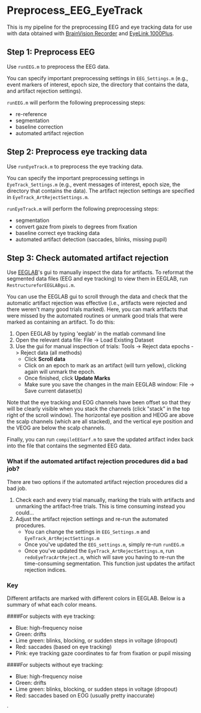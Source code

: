 # Preprocess_EEG_EyeTrack

This is my pipeline for the preprocessing EEG and eye tracking data for use with data obtained with [BrainVision Recorder](www.brainproducts.com) and [EyeLink 1000Plus](http://www.sr-research.com/mount_desktop_1000plus.html). 

## Step 1: Preprocess EEG

Use `runEEG.m` to preprocess the EEG data. 

You can specify important preprocessing settings in `EEG_Settings.m` (e.g., event markers of interest, epoch size, the directory that contains the data, and artifact rejection settings).

`runEEG.m` will perform the following preprocessing steps:

* re-reference
* segmentation
* baseline correction
* automated artifact rejection

## Step 2: Preprocess eye tracking data

Use `runEyeTrack.m` to preprocess the eye tracking data. 

You can specify the important preprocessing settings in `EyeTrack_Settings.m` (e.g., event messages of interest, epoch size, the directory that contains the data). The artifact rejection settings are specified in `EyeTrack_ArtRejectSettings.m`.

`runEyeTrack.m` will perform the following preprocessing steps:

* segmentation
* convert gaze from pixels to degrees from fixation
* baseline correct eye tracking data
* automated artifact detection (saccades, blinks, missing pupil)

## Step 3: Check automated artifact rejection

Use [EEGLAB](https://sccn.ucsd.edu/eeglab/index.php)'s gui to manually inspect the data for artifacts. To reformat the segmented data files (EEG and eye tracking) to view them in EEGLAB, run `RestructureforEEGLABgui.m`.

You can use the EEGLAB gui to scroll through the data and check that the automatic artifact rejection was effective (i.e., artifacts were rejected and there weren't many good trials marked). Here, you can mark artifacts that were missed by the automated routines or unmark good trials that were marked as containing an artifact. To do this:

1. Open EEGLAB by typing 'eeglab' in the matlab command line
2. Open the relevant data file: File -> Load Existing Dataset
3. Use the gui for manual inspection of trials: Tools -> Reject data epochs -> Reject data (all methods)
   * Click **Scroll data**
   * Click on an epoch to mark as an artifact (will turn yellow), clicking again will unmark the epoch.
   * Once finished, click **Update Marks**
   * Make sure you save the changes in the main EEGLAB window: File -> Save current dataset(s)

Note that the eye tracking and EOG channels have been offset so that they will be clearly visible when you stack the channels (click "stack" in the top right of the scroll window). The horizontal eye position and HEOG are above the scalp channels (which are all stacked), and the vertical eye position and the VEOG are below the scalp channels.

Finally, you can run `compileEEGarf.m` to save the updated artifact index back into the file that contains the segmented EEG data. 

### What if the automated artifact rejection procedures did a bad job?

There are two options if the automated artifact rejection procedures did a bad job. 

1. Check each and every trial manually, marking the trials with artifacts and unmarking the artifact-free trials. This is time consuming instead you could...
2. Adjust the artifact rejection settings and re-run the automated procedures. 
   * You can change the settings in `EEG_Settings.m` and `EyeTrack_ArtRejectSettings.m`
   * Once you've updated the `EEG_settings.m`, simply re-run `runEEG.m`
   * Once you've updated the `EyeTrack_ArtRejectSettings.m`, run `redoEyeTracArtReject.m`, which will save you having to re-run the time-consuming segmentation. This function just updates the artifact rejection indices. 

### Key

Different artifacts are marked with different colors in EEGLAB. Below is a summary of what each color means.

####For subjects with eye tracking:

* Blue: high-frequency noise
* Green: drifts
* Lime green: blinks, blocking, or sudden steps in voltage (dropout)
* Red: saccades (based on eye tracking)
* Pink: eye tracking gaze coordinates to far from fixation or pupil missing

####For subjects without eye tracking:

* Blue: high-frequency noise
* Green: drifts
* Lime green: blinks, blocking, or sudden steps in voltage (dropout)
* Red: saccades based on EOG (usually pretty inaccurate)

·    















